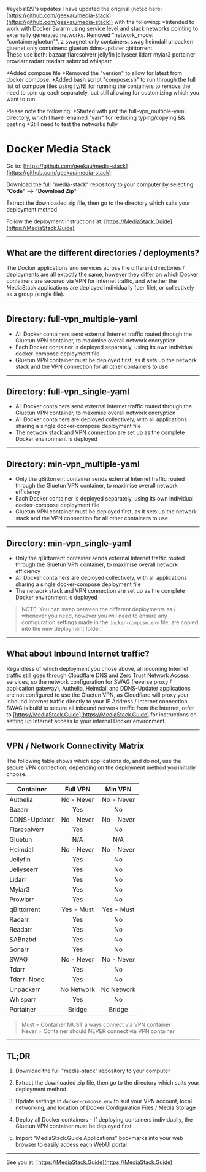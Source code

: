 #eyeball29's updates
I have updated the original (noted here: [https://github.com/geekau/media-stack](https://github.com/geekau/media-stack)) with the following:
*Intended to work with Docker Swarm using service level and stack networks pointing to externally generated networks. Removed "network_mode: "container:gluetun"". z
 swagnet only containers:
  swag
  heimdall
  unpackerr
 gluenet only containers:
  gluetun
  ddns-updater
  qbittorrent  
 These use both: 
  bazaar
  flaresolverr
  jellyfin
  jellyseer
  lidarr
  mylar3
  portainer
  prowlarr
  radarr
  readarr
  sabnzbd
  whisparr
  
*Added  compose file
*Removed the "version" to allow for latest from docker compose. 
*Added bash script "compose.sh" to run through the full list of compose files using [y/N] for running the containers to remove the need to spin up each separately, but still allowing for customizing which you want to run. 


Please note the following:
*Started with just the full-vpn_multiple-yaml directory, which I have renamed "yarr" for reducing typing/copying && pasting
*Still need to test the networks fully






# Docker Media Stack

Go to: [https://github.com/geekau/media-stack](https://github.com/geekau/media-stack)

Download the full "media-stack" repository to your computer by selecting "**Code**" --> "**Download Zip**"

Extract the downloaded zip file, then go to the directory which suits your deployment method

Follow the deployment instructions at: [https://MediaStack.Guide](https://MediaStack.Guide)

---

## What are the different directories / deployments?

The Docker applications and services across the different directories / deployments are all extactly the same, however they differ on which Docker containers are secured via VPN for Internet traffic, and whether the MediaStack applications are deployed individually (per file), or collectively as a group (single file).

---

## Directory: full-vpn_multiple-yaml

 - All Docker containers send external Internet traffic routed through the Gluetun VPN container, to maximise overall network encryption
 - Each Docker container is deployed separately, using its own individual docker-compose deployment file
 - Gluetun VPN container must be deployed first, as it sets up the network stack and the VPN connection for all other containers to use

---

## Directory: full-vpn_single-yaml

 - All Docker containers send external Internet traffic routed through the Gluetun VPN container, to maximise overall network encryption
 - All Docker containers are deployed collectively, with all applications sharing a single docker-compose deployment file
 - The network stack and VPN connection are set up as the complete Docker environment is deployed

---

## Directory: min-vpn_multiple-yaml

 - Only the qBittorrent container sends external Internet traffic routed through the Gluetun VPN container, to maximise overall network efficiency
 - Each Docker container is deployed separately, using its own individual docker-compose deployment file
 - Gluetun VPN container must be deployed first, as it sets up the network stack and the VPN connection for all other containers to use

---

## Directory: min-vpn_single-yaml

 - Only the qBittorrent container sends external Internet traffic routed through the Gluetun VPN container, to maximise overall network efficiency
 - All Docker containers are deployed collectively, with all applications sharing a single docker-compose deployment file
 - The network stack and VPN connection are set up as the complete Docker environment is deployed

> NOTE: You can swap between the different deployments as / whenever you need, however you will need to ensure any configuration settings made in the `docker-compose.env` file, are copied into the new deployment folder.

---

## What about Inbound Internet traffic?

Regardless of which deployment you chose above, all incoming Internet traffic still goes through Cloudflare DNS and Zero Trust Network Access services, so the network configuration for SWAG (reverse proxy / application gateway), Authelia, Heimdall and DDNS-Updater applications are not configured to use the Gluetun VPN, as Cloudflare will proxy your inbound Internet traffic directly to your IP Address / Internet connection. SWAG is build to secure all inbound network traffic from the Internet, refer to [https://MediaStack.Guide](https://MediaStack.Guide) for instructions on setting up Internet access to your internal Docker environment.

---

## VPN / Network Connectivity Matrix

The following table shows which applications do, and do not, use the secure VPN connection, depending on the deployment method you initially choose.

Container    | Full VPN   | Min VPN
-------------|:----------:|:---------:
Authelia     | No - Never | No - Never
Bazarr       | Yes        | No
DDNS-Updater | No - Never | No - Never
Flaresolverr | Yes        | No
Gluetun      | N/A        | N/A
Heimdall     | No - Never | No - Never
Jellyfin     | Yes        | No
Jellyseerr   | Yes        | No
Lidarr       | Yes        | No
Mylar3       | Yes        | No
Prowlarr     | Yes        | No
qBittorrent  | Yes - Must | Yes - Must 
Radarr       | Yes        | No
Readarr      | Yes        | No
SABnzbd      | Yes        | No
Sonarr       | Yes        | No
SWAG         | No - Never | No - Never
Tdarr        | Yes        | No
Tdarr-Node   | Yes        | No
Unpackerr    | No Network | No Network
Whisparr     | Yes        | No
Portainer    | Bridge     | Bridge

> Must = Container MUST always connect via VPN container \
> Never = Container should NEVER connect via VPN container

---

## TL;DR

1.  Download the full "media-stack" repository to your computer

2.  Extract the downloaded zip file, then go to the directory which suits your deployment method

3. Update settings in `docker-compose.env` to suit your VPN account, local networking, and location of Docker Configuration Files / Media Storage

4. Deploy all Docker containers - If deploying containers individually, the Gluetun VPN container must be deployed first

5. Import "MediaStack.Guide Applications" bookmarks into your web browser to easily access each WebUI portal

---

See you at: [https://MediaStack.Guide](https://MediaStack.Guide)
